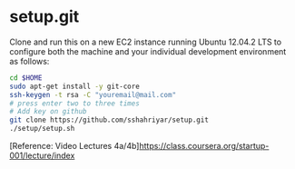setup.git
=========
Clone and run this on a new EC2 instance running Ubuntu 12.04.2 LTS to
configure both the machine and your individual development environment as
follows:

```sh
cd $HOME
sudo apt-get install -y git-core
ssh-keygen -t rsa -C "youremail@mail.com"
# press enter two to three times
# Add key on github
git clone https://github.com/sshahriyar/setup.git
./setup/setup.sh   
```


[Reference: Video Lectures 4a/4b]https://class.coursera.org/startup-001/lecture/index





